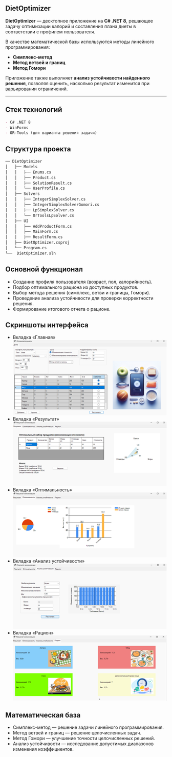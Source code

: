 ## DietOptimizer
**DietOptimizer** — десктопное приложение на **C# .NET 8**, решающее задачу оптимизации калорий и составления плана диеты в соответствии с профилем пользователя.  

В качестве математической базы используются методы линейного программирования:
- **Симплекс-метод**
- **Метод ветвей и границ**
- **Метод Гомори**

Приложение также выполняет **анализ устойчивости найденного решения**, позволяя оценить, насколько результат изменится при варьировании ограничений.

---

## Стек технологий
```md
- C# .NET 8
- WinForms
- OR-Tools (для варианта решения задачи)
```
## Структура проекта
```md
── DietOptimizer
│   ├── Models
│   │   ├── Enums.cs
│   │   ├── Product.cs
│   │   ├── SolutionResult.cs
│   │   └── UserProfile.cs
│   ├── Solvers
│   │   ├── IntegerSimplexSolver.cs
│   │   ├── IntegerSimplexSolverGomori.cs
│   │   ├── LpSimplexSolver.cs
│   │   └── OrToolsLpSolver.cs
│   ├── UI
│   │   ├── AddProductForm.cs
│   │   ├── MainForm.cs
│   │   ├── ResultForm.cs
│   ├── DietOptimizer.csproj
│   └── Program.cs
└──  DietOptimizer.sln
```

## Основной функционал

- Создание профиля пользователя (возраст, пол, калорийность).
- Подбор оптимального рациона из доступных продуктов.
- Выбор метода решения (симплекс, ветви и границы, Гомори).
- Проведение анализа устойчивости для проверки корректности решения.
- Формирование итогового отчета о рационе.

## Скриншоты интерфейса
- Вкладка «Главная»
![alt text](./public/images/imageOpt_cw1.png)
- Вкладка «Результат»
![alt text](./public/images/imageOpt_cw2.png)
- Вкладка «Оптимальность»
![alt text](./public/images/imageOpt_cw3.png)
- Вкладка «Анализ устойчивости»
![alt text](./public/images/imageOpt_cw4.png)
- Вкладка «Рацион»
![alt text](./public/images/imageOpt_cw5.png)

## Математическая база
- Симплекс-метод — решение задачи линейного программирования.
- Метод ветвей и границ — решение целочисленных задач.
- Метод Гомори — улучшение точности целочисленных решений.
- Анализ устойчивости — исследование допустимых диапазонов изменения коэффициентов.

